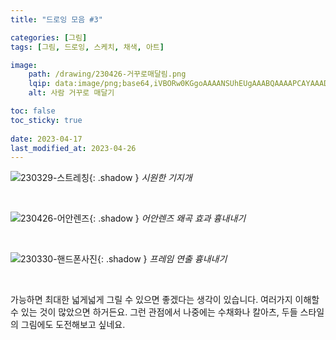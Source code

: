 ```yaml
---
title: "드로잉 모음 #3"

categories: [그림]
tags: [그림, 드로잉, 스케치, 채색, 아트]

image:
    path: /drawing/230426-거꾸로매달림.png
    lqip: data:image/png;base64,iVBORw0KGgoAAAANSUhEUgAAABQAAAAPCAYAAADkmO9VAAAAAXNSR0IArs4c6QAAAARnQU1BAACxjwv8YQUAAAAJcEhZcwAADsMAAA7DAcdvqGQAAAEISURBVDhPzZJLjkZAFEY/gkhICMkvsQR7sQb7sSYD6zBCDEy84hnPn+pKT5rqx6jPoD6pm5xcdS8OBk3TkBzHkeQ0TSRZ8GDA8x9lWZZJBkFAkgVTmGUZ/QKWZYFt24iiCPu+09uvMIWv1wvnb2LbNlRVBcdxIEnSZ+d3MIXDMGBdV/R9D13XMc8zDMOg1XuYQk3TSDd1XSNNUyL/DqbwEiRJcm0CTNNEnucQBIFW73kUXpKiKMhkRVEkbxjHMc4VYnb6KOQ4DpZlEanv+/A8D6qqous6dpdkGx84h3GEYXicosN13ePs8ijLklbv4a6Duh9p25YMR1EUevPMj4S/gTnlv/DfhcAb0AD3kKR8cjQAAAAASUVORK5CYII=
    alt: 사람 거꾸로 매달기

toc: false
toc_sticky: true
 
date: 2023-04-17
last_modified_at: 2023-04-26
---
```


![230329-스트레칭](/drawing/230329-스트레칭.png){: .shadow }
_시원한 기지개_

<br>

![230426-어안렌즈](/drawing/230426-어안렌즈.png){: .shadow }
_어안렌즈 왜곡 효과 흉내내기_

<br>

![230330-핸드폰사진](/drawing/230330-핸드폰사진.png){: .shadow }
_프레임 연출 흉내내기_

<br>

가능하면 최대한 넓게넓게 그릴 수 있으면 좋겠다는 생각이 있습니다. 여러가지 이해할 수 있는 것이 많았으면 하거든요. 그런 관점에서 나중에는 수채화나 칼아츠, 두들 스타일의 그림에도 도전해보고 싶네요.